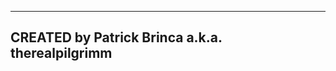 ------------------------------------------------
CREATED by Patrick Brinca a.k.a. therealpilgrimm
------------------------------------------------
